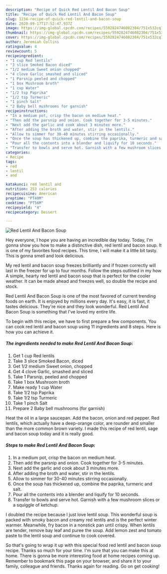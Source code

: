 ```yaml
---
description: "Recipe of Quick Red Lentil And Bacon Soup"
title: "Recipe of Quick Red Lentil And Bacon Soup"
slug: 1234-recipe-of-quick-red-lentil-and-bacon-soup
date: 2020-09-17T17:52:47.937Z
image: https://img-global.cpcdn.com/recipes/5592824746082304/751x532cq70/red-lentil-and-bacon-soup-recipe-main-photo.jpg
thumbnail: https://img-global.cpcdn.com/recipes/5592824746082304/751x532cq70/red-lentil-and-bacon-soup-recipe-main-photo.jpg
cover: https://img-global.cpcdn.com/recipes/5592824746082304/751x532cq70/red-lentil-and-bacon-soup-recipe-main-photo.jpg
author: Jeremiah Collins
ratingvalue: 4
reviewcount: 5
recipeingredient:
- "1 cup Red lentils"
- "3 slice Smoked Bacon diced"
- "1/2 medium Sweet onion chopped"
- "4 clove Garlic smashed and sliced"
- "1 Parsnip peeled and chopped"
- "1 box Mushroom broth"
- "1 cup Water"
- "1/2 tsp Paprika"
- "1/2 tsp Turmeric"
- "1 pinch Salt"
- "2 Baby bell mushrooms for garnish"
recipeinstructions:
- "In a medium pot, crisp the bacon on medium heat."
- "Then add the parsnip and onion. Cook together for 3-5 minutes."
- "Next add the garlic and cook about 3 minutes more."
- "After adding the broth and water, stir in the lentils."
- "Allow to simmer for 30-40 minutes stirring occasionally."
- "Once the soup has thickened up, combine the paprika, turmeric and salt."
- "Pour all the contents into a blender and liquify for 10 seconds."
- "Transfer to bowls and serve hot. Garnish with a few mushroom slices or a squiggle of ketchup."
categories:
- Recipe
tags:
- red
- lentil
- and

katakunci: red lentil and 
nutrition: 253 calories
recipecuisine: American
preptime: "PT40M"
cooktime: "PT56M"
recipeyield: "4"
recipecategory: Dessert

---
```



![Red Lentil And Bacon Soup](https://img-global.cpcdn.com/recipes/5592824746082304/751x532cq70/red-lentil-and-bacon-soup-recipe-main-photo.jpg)

Hey everyone, I hope you are having an incredible day today. Today, I'm gonna show you how to make a distinctive dish, red lentil and bacon soup. It is one of my favorites food recipes. This time, I will make it a little bit tasty. This is gonna smell and look delicious.

My red lentil and bacon soup freezes brilliantly and if frozen correctly will last in the freezer for up to four months. Follow the steps outlined in my how A simple, hearty red lentil and bacon soup that is perfect for the cooler weather. It can be made ahead and freezes well, so double the recipe and stock.

Red Lentil And Bacon Soup is one of the most favored of current trending foods on earth. It is enjoyed by millions every day. It's easy, it is fast, it tastes delicious. They're nice and they look wonderful. Red Lentil And Bacon Soup is something that I've loved my entire life.


To begin with this recipe, we have to first prepare a few components. You can cook red lentil and bacon soup using 11 ingredients and 8 steps. Here is how you can achieve it.

<!--inarticleads1-->

##### The ingredients needed to make Red Lentil And Bacon Soup:

1. Get 1 cup Red lentils
1. Take 3 slice Smoked Bacon, diced
1. Get 1/2 medium Sweet onion, chopped
1. Get 4 clove Garlic, smashed and sliced
1. Take 1 Parsnip, peeled and chopped
1. Take 1 box Mushroom broth
1. Make ready 1 cup Water
1. Take 1/2 tsp Paprika
1. Take 1/2 tsp Turmeric
1. Take 1 pinch Salt
1. Prepare 2 Baby bell mushrooms (for garnish)


Heat the oil in a large saucepan. Add the bacon, onion and red pepper. Red lentils, which actually have a deep-orange color, are rounder and smaller than the more common brown variety. I made this recipe of red lentil, sage and bacon soup today and it is really good. 

<!--inarticleads2-->

##### Steps to make Red Lentil And Bacon Soup:

1. In a medium pot, crisp the bacon on medium heat.
1. Then add the parsnip and onion. Cook together for 3-5 minutes.
1. Next add the garlic and cook about 3 minutes more.
1. After adding the broth and water, stir in the lentils.
1. Allow to simmer for 30-40 minutes stirring occasionally.
1. Once the soup has thickened up, combine the paprika, turmeric and salt.
1. Pour all the contents into a blender and liquify for 10 seconds.
1. Transfer to bowls and serve hot. Garnish with a few mushroom slices or a squiggle of ketchup.


I doubled the recipe because I just love lentil soup. This wonderful soup is packed with smoky bacon and creamy red lentils and is the perfect winter warmer. Meanwhile, fry bacon in a nonstick pan until crispy. When lentils are tender, remove bay leaf and puree the soup. Add lemon zest and tomato paste to the lentil soup and continue to cook covered. 

So that's going to wrap it up with this special food red lentil and bacon soup recipe. Thanks so much for your time. I'm sure that you can make this at home. There is gonna be more interesting food at home recipes coming up. Remember to bookmark this page on your browser, and share it to your family, colleague and friends. Thanks again for reading. Go on get cooking!
